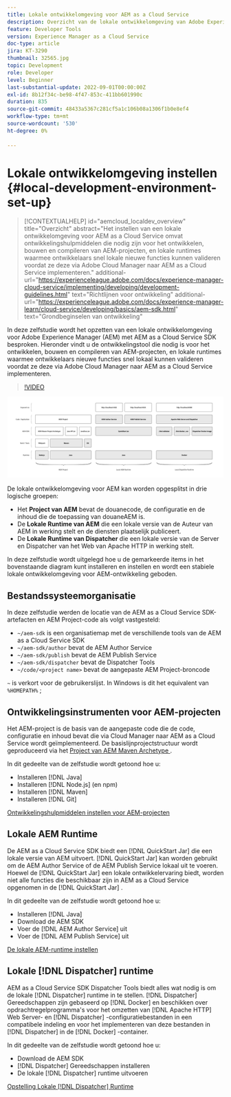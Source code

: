 ```yaml
---
title: Lokale ontwikkelomgeving voor AEM as a Cloud Service
description: Overzicht van de lokale ontwikkelomgeving van Adobe Experience Manager (AEM).
feature: Developer Tools
version: Experience Manager as a Cloud Service
doc-type: article
jira: KT-3290
thumbnail: 32565.jpg
topic: Development
role: Developer
level: Beginner
last-substantial-update: 2022-09-01T00:00:00Z
exl-id: 8b12f34c-be98-4f47-853c-411bb601990c
duration: 835
source-git-commit: 48433a5367c281cf5a1c106b08a1306f1b0e8ef4
workflow-type: tm+mt
source-wordcount: '530'
ht-degree: 0%

---
```


# Lokale ontwikkelomgeving instellen {#local-development-environment-set-up}

>[!CONTEXTUALHELP]
>id="aemcloud_localdev_overview"
>title="Overzicht"
>abstract="Het instellen van een lokale ontwikkelomgeving voor AEM as a Cloud Service omvat ontwikkelingshulpmiddelen die nodig zijn voor het ontwikkelen, bouwen en compileren van AEM-projecten, en lokale runtimes waarmee ontwikkelaars snel lokale nieuwe functies kunnen valideren voordat ze deze via Adobe Cloud Manager naar AEM as a Cloud Service implementeren."
>additional-url="https://experienceleague.adobe.com/docs/experience-manager-cloud-service/implementing/developing/development-guidelines.html" text="Richtlijnen voor ontwikkeling"
>additional-url="https://experienceleague.adobe.com/docs/experience-manager-learn/cloud-service/developing/basics/aem-sdk.html" text="Grondbeginselen van ontwikkeling"

In deze zelfstudie wordt het opzetten van een lokale ontwikkelomgeving voor Adobe Experience Manager (AEM) met AEM as a Cloud Service SDK besproken. Hieronder vindt u de ontwikkelingstool die nodig is voor het ontwikkelen, bouwen en compileren van AEM-projecten, en lokale runtimes waarmee ontwikkelaars nieuwe functies snel lokaal kunnen valideren voordat ze deze via Adobe Cloud Manager naar AEM as a Cloud Service implementeren.

>[!VIDEO](https://video.tv.adobe.com/v/32565?quality=12&learn=on)

![ AEM as a Cloud Service de Stapel van de Technologie van de Milieu van de Lokale Ontwikkeling ](./assets/overview/aem-sdk-technology-stack.png)

De lokale ontwikkelomgeving voor AEM kan worden opgesplitst in drie logische groepen:

+ Het __Project van AEM__ bevat de douanecode, de configuratie en de inhoud die de toepassing van douaneAEM is.
+ De __Lokale Runtime van AEM__ die een lokale versie van de Auteur van AEM in werking stelt en de diensten plaatselijk publiceert.
+ De __Lokale Runtime van Dispatcher__ die een lokale versie van de Server en Dispatcher van het Web van Apache HTTP in werking stelt.

In deze zelfstudie wordt uitgelegd hoe u de gemarkeerde items in het bovenstaande diagram kunt installeren en instellen en wordt een stabiele lokale ontwikkelomgeving voor AEM-ontwikkeling geboden.

## Bestandssysteemorganisatie

In deze zelfstudie werden de locatie van de AEM as a Cloud Service SDK-artefacten en AEM Project-code als volgt vastgesteld:

+ `~/aem-sdk` is een organisatiemap met de verschillende tools van de AEM as a Cloud Service SDK
+ `~/aem-sdk/author` bevat de AEM Author Service
+ `~/aem-sdk/publish` bevat de AEM Publish Service
+ `~/aem-sdk/dispatcher` bevat de Dispatcher Tools
+ `~/code/<project name>` bevat de aangepaste AEM Project-broncode

`~` is verkort voor de gebruikerslijst. In Windows is dit het equivalent van `%HOMEPATH%` ;

## Ontwikkelingsinstrumenten voor AEM-projecten

Het AEM-project is de basis van de aangepaste code die de code, configuratie en inhoud bevat die via Cloud Manager naar AEM as a Cloud Service wordt geïmplementeerd. De basislijnprojectstructuur wordt geproduceerd via het [ Project van AEM Maven Archetype ](https://github.com/adobe/aem-project-archetype).

In dit gedeelte van de zelfstudie wordt getoond hoe u:

+ Installeren [!DNL Java]
+ Installeren [!DNL Node.js] (en npm)
+ Installeren [!DNL Maven]
+ Installeren [!DNL Git]

[Ontwikkelingshulpmiddelen instellen voor AEM-projecten](./development-tools.md)

## Lokale AEM Runtime

De AEM as a Cloud Service SDK biedt een [!DNL QuickStart Jar] die een lokale versie van AEM uitvoert. [!DNL QuickStart Jar] kan worden gebruikt om de AEM Author Service of de AEM Publish Service lokaal uit te voeren. Hoewel de [!DNL QuickStart Jar] een lokale ontwikkelervaring biedt, worden niet alle functies die beschikbaar zijn in AEM as a Cloud Service opgenomen in de [!DNL QuickStart Jar] .

In dit gedeelte van de zelfstudie wordt getoond hoe u:

+ Installeren [!DNL Java]
+ Download de AEM SDK
+ Voer de [!DNL AEM Author Service] uit
+ Voer de [!DNL AEM Publish Service] uit

[De lokale AEM-runtime instellen](./aem-runtime.md)

## Lokale [!DNL Dispatcher] runtime

AEM as a Cloud Service SDK Dispatcher Tools biedt alles wat nodig is om de lokale [!DNL Dispatcher] runtime in te stellen. [!DNL Dispatcher] Gereedschappen zijn gebaseerd op [!DNL Docker] en beschikken over opdrachtregelprogramma&#39;s voor het omzetten van [!DNL Apache HTTP] Web Server- en [!DNL Dispatcher] -configuratiebestanden in een compatibele indeling en voor het implementeren van deze bestanden in [!DNL Dispatcher] in de [!DNL Docker] -container.

In dit gedeelte van de zelfstudie wordt getoond hoe u:

+ Download de AEM SDK
+ [!DNL Dispatcher] Gereedschappen installeren
+ De lokale [!DNL Dispatcher] runtime uitvoeren

[Opstelling Lokale  [!DNL Dispatcher]  Runtime](./dispatcher-tools.md)
